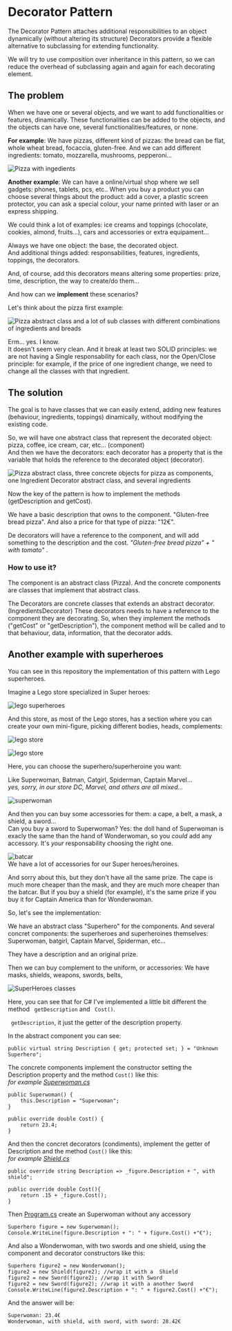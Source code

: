 # Decorator Pattern
The Decorator Pattern attaches additional responsibilities to an object dynamically (without altering its structure)
Decorators provide a flexible alternative to subclassing for extending functionality.

We will try to use composition over inheritance in this pattern, so we can reduce the overhead of subclassing again and again for each decorating element.

## The problem
When we have one or several objects, and we want to add functionalities or features, dinamically. These functionalities can be added to the objects, and the objects can have one, several functionalities/features, or none. 

**For example**: We have pizzas, different kind of pizzas: the bread can be flat, whole wheat bread, focaccia, gluten-free. And we can add different ingredients: tomato, mozzarella, mushrooms, pepperoni... 

![Pizza with ingedients](img/pizza.png)

**Another example**: We can have a online/virtual shop where we sell gadgets: phones, tablets, pcs, etc..  When you buy a product you can choose several things about the product: add a cover, a plastic screen protector, you can ask a special colour, your name printed with laser or an express shipping. 

We could think a lot of examples: ice creams and toppings (chocolate, cookies, almond, fruits...), cars and accessories or extra equipament...

Always we have one object: the base, the decorated object. <br />
And additional things added: responsabilities, features, ingredients, toppings, the decorators. 

And, of course, add this decorators means altering some properties: prize, time, description, the way to create/do them...


And how can we **implement** these scenarios? 

Let's think about the pizza first example: 

![Pizza abstract class and a lot of sub classes with different combinations of ingredients and breads ](img/pizzas-class.png)

Erm... yes. I know. <br />
It doesn't seem very clean. And it break at least two SOLID principles: we are not having a Single responsability for each class, nor the Open/Close principle: for example, if the price of one ingredient change, we need to change all the classes with that ingredient. 

## The solution
The goal is to have classes that we can easily extend, adding new features (behaviour, ingredients, toppings) dinamically, without modifying the existing code. 

So, we will have one abstract class that represent the decorated object: pizza, coffee, ice cream, car, etc... (component) <br />
And then we have the decorators: each decorator has a property that is the variable that holds the reference to the decorated object (decorator).

![Pizza abstract class, three concrete objects for pizza as components, one Ingredient Decorator abstract class, and several ingredients ](img/pizza-decorator.png)

Now the key of the pattern is how to implement the methods (getDescription and getCost).

We have a basic description that owns to the component. "Gluten-free bread pizza". And also a price for that type of pizza: "12€". 

De decorators will have a reference to the component, and will add something to the description and the cost. 
_"Gluten-free bread pizza" + " with tomato"_ .

### How to use it? 

The component is an abstract class (Pizza). And the concrete components are classes that implement that abstract class.

The Decorators are concrete classes that extends an abstract decorator. (IngredientsDecorator)
These decorators needs to have a reference to the component they are decorating. 
So, when they implement the methods ("getCost" or "getDescription"), the component method will be called and to that behaviour, data, information, that the decorator adds. 

## Another example with superheroes 


You can see in this repository the implementation of this pattern with Lego superheroes.

Imagine a Lego store specialized in Super heroes: 

![lego superheroes ](img/heroes1.jpg)

And this store, as most of the Lego stores, has a section where you can create your own mini-figure, picking different bodies, heads, complements:

![lego store](img/minifigure1.jpg) 

![lego store](img/minifigure2.jpg)

Here, you can choose the superhero/superheroine you want:

Like Superwoman, Batman, Catgirl, Spiderman, Captain Marvel...<br> 
_yes, sorry, in our store DC, Marvel, and others are all mixed..._ 

![superwoman](img/supergirl2.jpg)

And then you can buy some accessories for them: a cape, a belt, a mask, a shield, a sword... <br>
Can you buy a sword to Superwoman? Yes: the doll hand of Superwoman is exacly the same than the hand of Wonderwoman, so you _could_ add any accessory.
It's *your* responsability choosing the right one. 



![batcar](img/batcar.PNG)
<br>We have a lot of accessories for our Super heroes/heroines.

And sorry about this, but they don't have all the same prize. The cape is much more cheaper than the mask, and they are much more cheaper than the batcar.
But if you buy a shield (for example), it's the same prize if you buy it for Captain America than for Wonderwoman. 

So, let's see the implementation:

We have an abstract class "Superhero" for the components. And several concret components: the superheroes and superheroines themselves: Superwoman, batgirl, Captain Marvel, Spiderman, etc...

They have a description and an original prize. 

Then we can buy complement to the uniform, or accessories: We have masks, shields, weapons, swords, belts, 

![SuperHeroes classes](img/superheroes-classes.PNG)




Here, you can see that for C# I've implemented a little bit different the method <code> getDescription</code> and <code> Cost()</code>.

<code> getDescription</code>, it just the getter of the description property. 

In the abstract component you can see:

``` 
public virtual string Description { get; protected set; } = "Unknown Superhero";
``` 

The concrete components implement the constructor setting the Description property and the method <code>Cost()</code> like this: <br>
_for example [Superwoman.cs](Superhero/Components/Superwoman.cs)_

``` 
public Superwoman() {
    this.Description = "Superwoman";
}

public override double Cost() {
    return 23.4;
}
``` 
And then the concret decorators (condiments), implement the getter of Description and the method <code>Cost()</code> like this: <br>
_for example [Shield.cs](Superhero/Decorators/Shield.cs)_

``` 
public override string Description => _figure.Description + ", with shield";

public override double Cost(){
    return .15 + _figure.Cost();
}
``` 

Then [Program.cs](Superhero/Program.cs) create an Superwoman without any accessory

``` 
Superhero figure = new Superwoman();
Console.WriteLine(figure.Description + ": " + figure.Cost() +"€");
``` 

And also a Wonderwoman, with two swords and one shield, using the component and decorator constructors like this: 

``` 
Superhero figure2 = new Wonderwoman();
figure2 = new Shield(figure2); //wrap it with a  Shield
figure2 = new Sword(figure2); //wrap it with Sword
figure2 = new Sword(figure2); //wrap it with a another Sword
Console.WriteLine(figure2.Description + ": " + figure2.Cost() +"€");
``` 

And the answer will be:

``` 
Superwoman: 23.4€
Wonderwoman, with shield, with sword, with sword: 28.42€
``` 